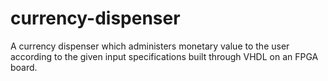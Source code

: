 # currency-dispenser
A currency​ ​dispenser​ ​which​ ​administers​ ​monetary​ ​value​ ​to​ ​the​ ​user​ ​according​ ​to the​ ​given​ ​input​ ​specifications built through VHDL on an FPGA board.

